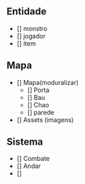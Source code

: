 <!-- Arthur - 1
Alan - 2
Marcos - 3
Alvaro - 4
Gabriel - 5 -->

<!-- TOWER OF DRUAGA -->

## Entidade
- [] monstro
- [] jogador
- [] item

## Mapa
- [] Mapa(moduralizar)
    - [] Porta
    - [] Bau
    - [] Chao 
    - [] parede
- [] Assets (imagens)

## Sistema
- [] Combate
- [] Andar
- []  

